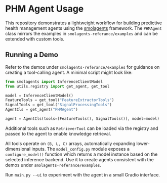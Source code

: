 # PHM Agent Usage

This repository demonstrates a lightweight workflow for building predictive health management agents using the [smolagents](https://github.com/huggingface/smolagents) framework. The `PHMAgent` class mirrors the examples in `smolagents-referance/examples` and can be extended with custom tools.

## Running a Demo

Refer to the demos under `smolagents-referance/examples` for guidance on creating a tool-calling agent. A minimal script might look like:

```python
from smolagents import InferenceClientModel
from utils.registry import get_agent, get_tool

model = InferenceClientModel()
FeatureTools = get_tool("FeatureExtractorTools")
SignalTools = get_tool("SignalProcessingTools")
AgentCls = get_agent("PHMAgent")

agent = AgentCls(tools=[FeatureTools(), SignalTools()], model=model)
```

Additional tools such as `RetrieverTool` can be loaded via the registry and
passed to the agent to enable knowledge retrieval.

All tools operate on `(B, L, C)` arrays, automatically expanding lower-dimensional inputs. The
`model_config.py` module exposes a `configure_model()` function which returns a model instance based on
the selected inference backend. Use it to create agents consistent with the demos under
`smolagents-referance/examples`.

Run `main.py --ui` to experiment with the agent in a small Gradio interface.
